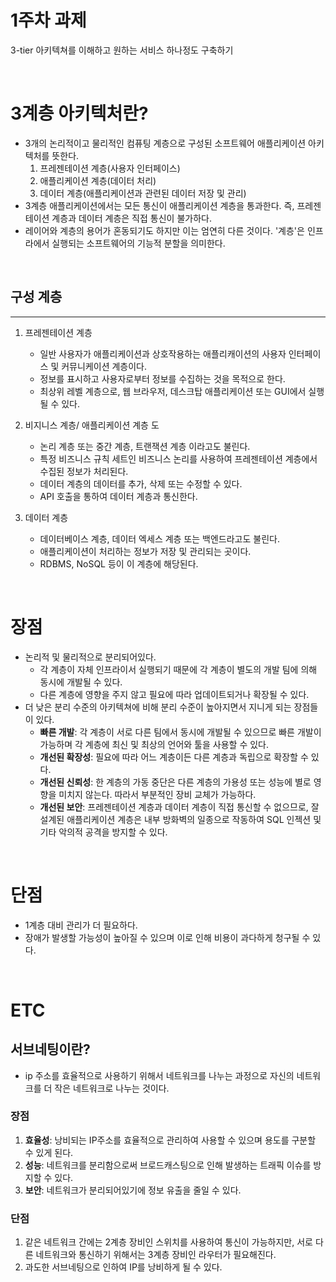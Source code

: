 # 1주차 과제

3-tier 아키텍쳐를 이해하고 원하는 서비스 하나정도 구축하기

<br>

# 3계층 아키텍처란?

- 3개의 논리적이고 물리적인 컴퓨팅 계층으로 구성된 소프트웨어 애플리케이션 아키텍처를 뜻한다.
  1. 프레젠테이션 계층(사용자 인터페이스)
  2. 애플리케이션 계층(데이터 처리)
  3. 데이터 계층(애플리케이션과 관련된 데이터 저장 및 관리)
- 3계층 애플리케이션에서는 모든 통신이 애플리케이션 계층을 통과한다. 즉, 프레젠테이션 계층과 데이터 계층은 직접 통신이 불가하다.
- 레이어와 계층의 용어가 혼동되기도 하지만 이는 엄연히 다른 것이다. '계층'은 인프라에서 실행되는 소프트웨어의 기능적 분할을 의미한다.

<br>

## 구성 계층

---

1. 프레젠테이션 계층

   - 일반 사용자가 애플리케이션과 상호작용하는 애플리캐이션의 사용자 인터페이스 및 커뮤니케이션 계층이다.
   - 정보를 표시하고 사용자로부터 정보를 수집하는 것을 목적으로 한다.
   - 최상위 레벨 계층으로, 웹 브라우저, 데스크탑 애플리케이션 또는 GUI에서 실행될 수 있다.

2. 비지니스 계층/ 애플리케이션 계층
   도

   - 논리 계층 또는 중간 계층, 트랜잭션 계층 이라고도 불린다.
   - 특정 비즈니스 규칙 세트인 비즈니스 논리를 사용하여 프레젠테이션 계층에서 수집된 정보가 처리된다.
   - 데이터 계층의 데이터를 추가, 삭제 또는 수정할 수 있다.
   - API 호출을 통하여 데이터 계층과 통신한다.

3. 데이터 계층

   - 데이터베이스 계층, 데이터 엑세스 계층 또는 백엔드라고도 불린다.
   - 애플리케이션이 처리하는 정보가 저장 및 관리되는 곳이다.
   - RDBMS, NoSQL 등이 이 계층에 해당된다.

<br>

# 장점

- 논리적 및 물리적으로 분리되어있다.
  - 각 계층이 자체 인프라이서 실행되기 때문에 각 계층이 별도의 개발 팀에 의해 동시에 개발될 수 있다.
  - 다른 계층에 영향을 주지 않고 필요에 따라 업데이트되거나 확장될 수 있다.
- 더 낮은 분리 수준의 아키텍쳐에 비해 분리 수준이 높아지면서 지니게 되는 장점들이 있다.
  - **빠른 개발**: 각 계층이 서로 다른 팀에서 동시에 개발될 수 있으므로 빠른 개발이 가능하며 각 계층에 최신 및 최상의 언어와 툴을 사용할 수 있다.
  - **개선된 확장성**: 필요에 따라 어느 계층이든 다른 계층과 독립으로 확장할 수 있다.
  - **개선된 신뢰성**: 한 계층의 가동 중단은 다른 계층의 가용성 또는 성능에 별로 영향을 미치지 않는다. 따라서 부분적인 장비 교체가 가능하다.
  - **개선된 보안**: 프레젠테이션 계층과 데이터 계층이 직접 통신할 수 없으므로, 잘 설계된 애플리케이션 계층은 내부 방화벽의 일종으로 작동하여 SQL 인젝션 및 기타 악의적 공격을 방지할 수 있다.

<br>

# 단점

- 1계층 대비 관리가 더 필요하다.
- 장애가 발생할 가능성이 높아질 수 있으며 이로 인해 비용이 과다하게 청구될 수 있다.

<br>

# ETC

## 서브네팅이란?

- ip 주소를 효율적으로 사용하기 위해서 네트워크를 나누는 과정으로 자신의 네트워크를 더 작은 네트워크로 나누는 것이다.

### 장점

1. **효율성**: 낭비되는 IP주소를 효율적으로 관리하여 사용할 수 있으며 용도를 구분할 수 있게 된다.
2. **성능**: 네트워크를 분리함으로써 브로드캐스팅으로 인해 발생하는 트래픽 이슈를 방지할 수 있다.
3. **보안**: 네트워크가 분리되어있기에 정보 유출을 줄일 수 있다.

### 단점

1. 같은 네트워크 간에는 2계층 장비인 스위치를 사용하여 통신이 가능하지만, 서로 다른 네트워크와 통신하기 위해서는 3계층 장비인 라우터가 필요해진다.
2. 과도한 서브네팅으로 인하여 IP를 낭비하게 될 수 있다.
